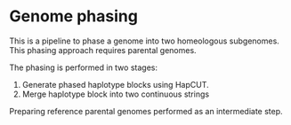 # Genome phasing
This is a pipeline to phase a genome into two homeologous subgenomes. This phasing approach requires parental genomes.

The phasing is performed in two stages:
1) Generate phased haplotype blocks using HapCUT. 
2) Merge haplotype block into two continuous strings

Preparing reference parental genomes performed as an intermediate step. 


